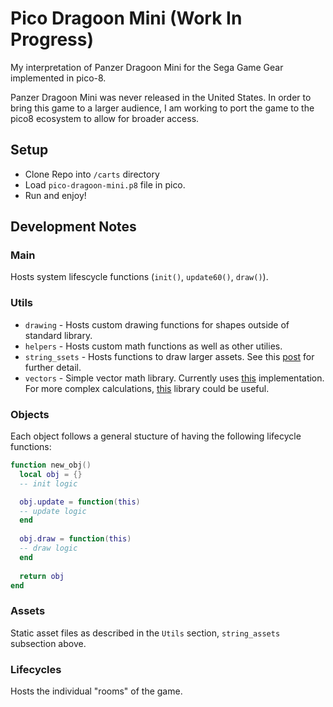 # Pico Dragoon Mini (Work In Progress)

My interpretation of Panzer Dragoon Mini for the Sega Game Gear implemented in pico-8.

Panzer Dragoon Mini was never released in the United States. In order to bring this game to a larger audience, I am working to port the game to the pico8 ecosystem to allow for broader access.

## Setup
* Clone Repo into `/carts` directory
* Load `pico-dragoon-mini.p8` file in pico.
* Run and enjoy!

## Development Notes

### Main

Hosts system lifescycle functions (`init()`, `update60()`, `draw()`).

### Utils

* `drawing` - Hosts custom drawing functions for shapes outside of standard library.
* `helpers` - Hosts custom math functions as well as other utilies.
* `string_ssets` - Hosts functions to draw larger assets. See this [post](https://www.lexaloffle.com/bbs/?tid=38884) for further detail.
* `vectors` - Simple vector math library. Currently uses [this](https://github.com/clowerweb/Lib-Pico8/blob/master/vectors.lua) implementation. For more complex calculations, [this]() library could be useful.

### Objects

Each object follows a general stucture of having the following lifecycle functions:

```lua
function new_obj()
  local obj = {}
  -- init logic

  obj.update = function(this)
  -- update logic
  end
  
  obj.draw = function(this)
  -- draw logic
  end
  
  return obj
end
```

### Assets

Static asset files as described in the `Utils` section, `string_assets` subsection above.

### Lifecycles

Hosts the individual "rooms" of the game.

